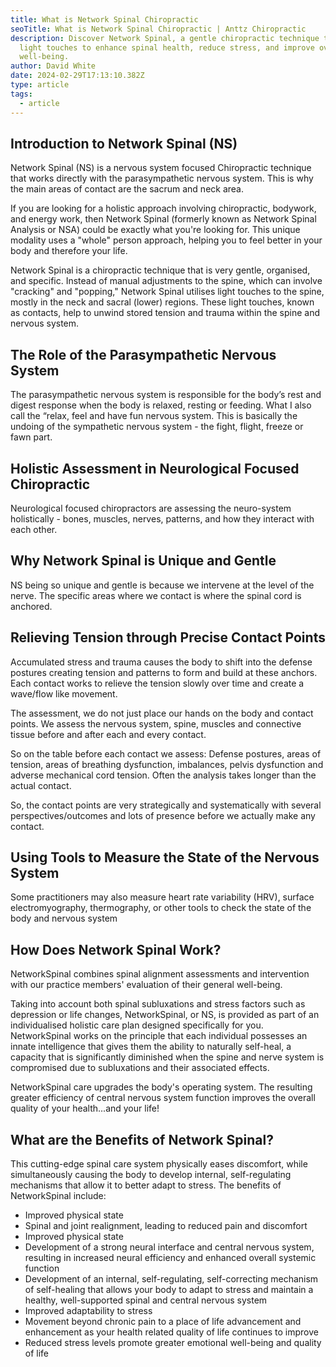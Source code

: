 ```yaml
---
title: What is Network Spinal Chiropractic
seoTitle: What is Network Spinal Chiropractic | Anttz Chiropractic
description: Discover Network Spinal, a gentle chiropractic technique that uses
  light touches to enhance spinal health, reduce stress, and improve overall
  well-being.
author: David White
date: 2024-02-29T17:13:10.382Z
type: article
tags:
  - article
---
```

## Introduction to Network Spinal (NS)

Network Spinal (NS) is a nervous system focused Chiropractic technique that works directly with the parasympathetic nervous system. This is why the main areas of contact are the sacrum and neck area.

If you are looking for a holistic approach involving chiropractic, bodywork, and energy work, then Network Spinal (formerly known as Network Spinal Analysis or NSA) could be exactly what you're looking for. This unique modality uses a "whole" person approach, helping you to feel better in your body and therefore your life.

Network Spinal is a chiropractic technique that is very gentle, organised, and specific. Instead of manual adjustments to the spine, which can involve "cracking" and "popping," Network Spinal utilises light touches to the spine, mostly in the neck and sacral (lower) regions. These light touches, known as contacts, help to unwind stored tension and trauma within the spine and nervous system.

## The Role of the Parasympathetic Nervous System

The parasympathetic nervous system is responsible for the body’s rest and digest response when the body is relaxed, resting or feeding. What I also call the “relax, feel and have fun nervous system. This is basically the undoing of the sympathetic nervous system - the fight, flight, freeze or fawn part. 

## Holistic Assessment in Neurological Focused Chiropractic

Neurological focused chiropractors are assessing the neuro-system holistically - bones, muscles, nerves, patterns, and how they interact with each other.

## Why Network Spinal is Unique and Gentle

NS being so unique and gentle is because we intervene at the level of the nerve. The specific areas where we contact is where the spinal cord is anchored. 

## Relieving Tension through Precise Contact Points

Accumulated stress and trauma causes the body to shift into the defense postures creating tension and patterns to form and build at these anchors. Each contact works to relieve the tension slowly over time and create a wave/flow like movement.

The assessment, we do not just place our hands on the body and contact points. We assess the nervous system, spine, muscles and connective tissue before and after each and every contact.

So on the table before each contact we assess: Defense postures, areas of tension, areas of breathing dysfunction, imbalances, pelvis dysfunction and adverse mechanical cord tension. Often the analysis takes longer than the actual contact. 

So, the contact points are very strategically and systematically with several perspectives/outcomes and lots of presence before we actually make any contact.

## Using Tools to Measure the State of the Nervous System

Some practitioners may also measure heart rate variability (HRV), surface electromyography, thermography, or other tools to check the state of the body and nervous system

## How Does Network Spinal Work?

NetworkSpinal combines spinal alignment assessments and intervention with our practice members' evaluation of their general well-being.

Taking into account both spinal subluxations and stress factors such as depression or life changes, NetworkSpinal, or NS, is provided as part of an individualised holistic care plan designed specifically for you. NetworkSpinal works on the principle that each individual possesses an innate intelligence that gives them the ability to naturally self-heal, a capacity that is significantly diminished when the spine and nerve system is compromised due to subluxations and their associated effects.

NetworkSpinal care upgrades the body's operating system. The resulting greater efficiency of central nervous system function improves the overall quality of your health...and your life!

## What are the Benefits of Network Spinal?

This cutting-edge spinal care system physically eases discomfort, while simultaneously causing the body to develop internal, self-regulating mechanisms that allow it to better adapt to stress. The benefits of NetworkSpinal include:

* Improved physical state
* Spinal and joint realignment, leading to reduced pain and discomfort
* Improved physical state
* Development of a strong neural interface and central nervous system, resulting in increased neural efficiency and enhanced overall systemic function
* Development of an internal, self-regulating, self-correcting mechanism of self-healing that allows your body to adapt to stress and maintain a healthy, well-supported spinal and central nervous system
* Improved adaptability to stress
* Movement beyond chronic pain to a place of life advancement and enhancement as your health related quality of life continues to improve
* Reduced stress levels promote greater emotional well-being and quality of life
